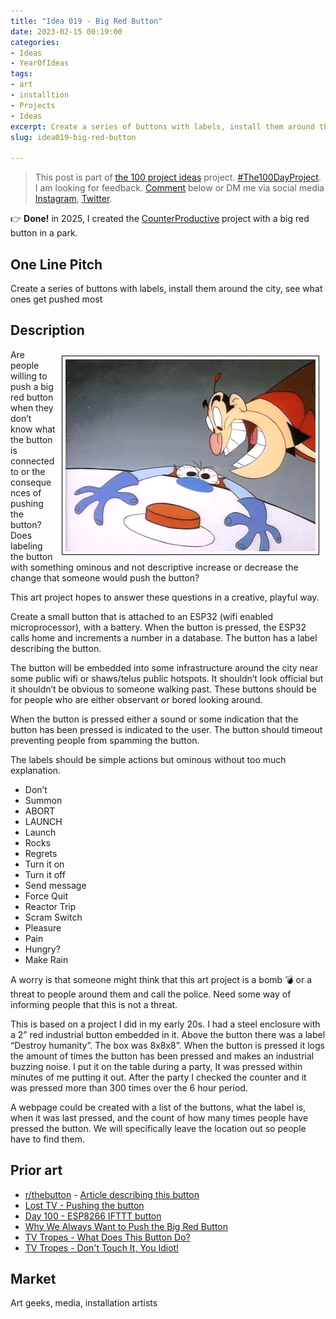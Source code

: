 ```yaml
---
title: "Idea 019 - Big Red Button"
date: 2023-02-15 00:19:00
categories:
- Ideas
- YearOfIdeas
tags:
- art
- installtion
- Projects
- Ideas
excerpt: Create a series of buttons with labels, install them around the city, see what ones get pushed most
slug: idea019-big-red-button

---
```


> This post is part of [the 100 project ideas](/projects/2023-100-ideas/) project. [#The100DayProject](https://www.the100dayproject.org/). I am looking for feedback. <a href='#utterances-comments'>Comment</a> below or DM me via social media <a href="https://instagram.com/funvill" rel="nofollow noopener noreferrer"><i class="fab fa-fw fa-instagram" aria-hidden="true"></i><span class="label">Instagram</span></a>, <a href="https://twitter.com/funvill" rel="nofollow noopener noreferrer"><i class="fab fa-fw fa-twitter" aria-hidden="true"></i><span class="label">Twitter</span></a>.

👉 **Done!** in 2025, I created the [CounterProductive](https://blog.abluestar.com/projects/2025-counterproductive/) project with a big red button in a park.

## One Line Pitch

Create a series of buttons with labels, install them around the city, see what ones get pushed most

## Description

<img src="/public/uploads/2023/big-red-button.png" alt="big-red-button" style="float: right; margin: 10px; max-width: 400px; border: 1px solid black; padding: 5px"/>Are people willing to push a big red button when they don’t know what the button is connected to or the consequences of pushing the button? Does labeling the button with something ominous and not descriptive increase or decrease the change that someone would push the button?

This art project hopes to answer these questions in a creative, playful way.

Create a small button that is attached to an ESP32 (wifi enabled microprocessor), with a battery. When the button is pressed, the ESP32 calls home and increments a number in a database. The button has a label describing the button.

The button will be embedded into some infrastructure around the city near some public wifi or shaws/telus public hotspots. It shouldn’t look official but it shouldn’t be obvious to someone walking past. These buttons should be for people who are either observant or bored looking around.

When the button is pressed either a sound or some indication that the button has been pressed is indicated to the user. The button should timeout preventing people from spamming the button.

The labels should be simple actions but ominous without too much explanation.

- Don’t
- Summon
- ABORT
- LAUNCH
- Launch
- Rocks
- Regrets
- Turn it on
- Turn it off
- Send message
- Force Quit
- Reactor Trip
- Scram Switch
- Pleasure
- Pain
- Hungry?
- Make Rain

A worry is that someone might think that this art project is a bomb 💣 or a threat to people around them and call the police. Need some way of informing people that this is not a threat.

This is based on a project I did in my early 20s. I had a steel enclosure with a 2” red industrial button embedded in it. Above the button there was a label “Destroy humanity”. The box was 8x8x8”. When the button is pressed it logs the amount of times the button has been pressed and makes an industrial buzzing noise. I put it on the table during a party, It was pressed within minutes of me putting it out. After the party I checked the counter and it was pressed more than 300 times over the 6 hour period.

A webpage could be created with a list of the buttons, what the label is, when it was last pressed, and the count of how many times people have pressed the button. We will specifically leave the location out so people have to find them.

## Prior art

- [r/thebutton](https://www.reddit.com/r/thebutton/) - [Article describing this button](https://gizmodo.com/people-got-so-into-this-strange-internet-button-they-ma-1700779699)
- [Lost TV - Pushing the button](https://lostpedia.fandom.com/wiki/Pushing_the_button)
- [Day 100 - ESP8266 IFTTT button](/day-100-esp8266-ifttt-button/)
- [Why We Always Want to Push the Big Red Button](https://gizmodo.com/why-we-always-want-to-push-the-big-red-button-1723914709)
- [TV Tropes - What Does This Button Do?](https://tvtropes.org/pmwiki/pmwiki.php/Main/WhatDoesThisButtonDo)
- [TV Tropes - Don't Touch It, You Idiot!](https://tvtropes.org/pmwiki/pmwiki.php/Main/DontTouchItYouIdiot)

## Market

Art geeks, media, installation artists
